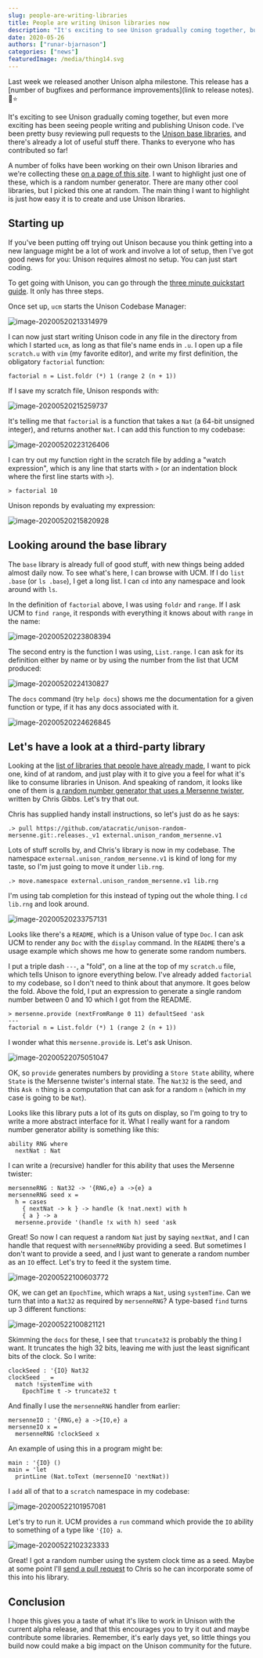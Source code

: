 ```yaml
---
slug: people-are-writing-libraries
title: People are writing Unison libraries now
description: "It's exciting to see Unison gradually coming together, but even more exciting has been seeing people writing and publishing Unison code. I've been pretty busy reviewing pull requests to the Unison base libraries and there's already a lot of useful stuff there. Thanks to everyone who has contributed so far!"
date: 2020-05-26
authors: ["runar-bjarnason"]
categories: ["news"]
featuredImage: /media/thing14.svg
---
```


Last week we released another Unison alpha milestone. This release has a [number of bugfixes and performance improvements](link to release notes). :rainbow::star:

It's exciting to see Unison gradually coming together, but even more exciting has been seeing people writing and publishing Unison code. I've been pretty busy reviewing pull requests to the [Unison base libraries](http://github.com/unisonweb/base), and there's already a lot of useful stuff there. Thanks to everyone who has contributed so far!

A number of folks have been working on their own Unison libraries and we're collecting these [on a page of this site](https://www.unisonweb.org/docs/libraries/). I want to highlight just one of these, which is a random number generator. There are many other cool libraries, but I picked this one at random. The main thing I want to highlight is just how easy it is to create and use Unison libraries.

## Starting up

If you've been putting off trying out Unison because you think getting into a new language might be a lot of work and involve a lot of setup, then I've got good news for you: Unison requires almost no setup. You can just start coding.

To get going with Unison, you can go through the [three minute quickstart guide](https://www.unisonweb.org/docs/quickstart/). It only has three steps.

Once set up, `ucm` starts the Unison Codebase Manager:

![image-20200520213314979](image-20200520213314979.png)

I can now just start writing Unison code in any file in the directory from which I started `ucm`, as long as that file's name ends in `.u`. I open up a file `scratch.u` with  `vim` (my favorite editor), and write my first definition, the obligatory `factorial` function:

```unison
factorial n = List.foldr (*) 1 (range 2 (n + 1))
```

If I save my scratch file, Unison responds with:

![image-20200520215259737](image-20200520215259737.png)

It's telling me that `factorial` is a function that takes a `Nat` (a 64-bit unsigned integer), and returns another `Nat`. I can add this function to my codebase:

![image-20200520223126406](image-20200520223126406.png)

I can try out my function right in the scratch file by adding a "watch expression", which is any line that starts with `>` (or an indentation block where the first line starts with `>`).

```unison
> factorial 10
```

Unison reponds by evaluating my expression:

![image-20200520215820928](image-20200520215820928.png)

## Looking around the base library

The `base` library is already full of good stuff, with new things being added almost daily now. To see what's here, I can browse with UCM. If I do `list .base` (or `ls .base`), I get a long list. I can `cd` into any namespace and look around with `ls`.

In the definition of `factorial` above, I was using `foldr` and `range`. If I ask UCM to `find range`, it responds with everything it knows about with `range` in the name:

![image-20200520223808394](image-20200520223808394.png)

The second entry is the function I was using, `List.range`. I can ask for its definition either by name or by using the number from the list that UCM produced:

![image-20200520224130827](image-20200520224130827.png)

The `docs` command (try `help docs`) shows me the documentation for a given function or type, if it has any docs associated with it.

![image-20200520224626845](image-20200520224626845.png)



## Let's have a look at a third-party library

Looking at the [list of libraries that people have already made](https://www.unisonweb.org/docs/libraries/), I want to pick one, kind of at random, and just play with it to give you a feel for what it's like to consume libraries in Unison. And speaking of random, it looks like one of them is [a random number generator that uses a Mersenne twister](https://github.com/atacratic/unison-random-mersenne), written by Chris Gibbs. Let's try that out.

Chris has supplied handy install instructions, so let's just do as he says:

```
.> pull https://github.com/atacratic/unison-random-mersenne.git:.releases._v1 external.unison_random_mersenne.v1
```

Lots of stuff scrolls by, and Chris's library is now in my codebase. The namespace `external.unison_random_mersenne.v1` is kind of long for my taste, so I'm just going to move it under `lib.rng`. 

```
.> move.namespace external.unison_random_mersenne.v1 lib.rng
```

I'm using tab completion for this instead of typing out the whole thing. I `cd lib.rng` and look around.

![image-20200520233757131](image-20200520233757131.png)

Looks like there's a `README`, which is a Unison value of type `Doc`. I can ask UCM to render any `Doc` with the `display` command. In the `README` there's a usage example which shows me how to generate some random numbers.

I put a triple dash `---`, a "fold", on a line at the top of my `scratch.u` file, which tells Unison to ignore everything below. I've already added `factorial` to my codebase, so I don't need to think about that anymore. It goes below the fold. Above the fold, I put an expression to generate a single random number between 0 and 10 which I got from the README.

```unison
> mersenne.provide (nextFromRange 0 11) defaultSeed 'ask
---
factorial n = List.foldr (*) 1 (range 2 (n + 1))
```

I wonder what this `mersenne.provide` is. Let's ask Unison.

![image-20200522075051047](image-20200522075051047.png)

OK, so `provide` generates numbers by providing a `Store State` ability, where `State` is the Mersenne twister's internal state. The `Nat32` is the seed, and this `Ask n` thing is a computation that can ask for a random `n` (which in my case is going to be `Nat`).

Looks like this library puts a lot of its guts on display, so I'm going to try to write a more abstract interface for it. What I really want for a random number generator ability is something like this:

```
ability RNG where
  nextNat : Nat
```

I can write a (recursive) handler for this ability that uses the Mersenne twister:

```
mersenneRNG : Nat32 -> '{RNG,e} a ->{e} a
mersenneRNG seed x =
  h = cases
    { nextNat -> k } -> handle (k !nat.next) with h
    { a } -> a
  mersenne.provide '(handle !x with h) seed 'ask
```

Great! So now I can request a random `Nat` just by saying `nextNat`, and I can handle that request with `mersenneRNG`by providing a seed. But sometimes I don't want to provide a seed, and I just want to generate a random number as an `IO` effect. Let's try to feed it the system time.

![image-20200522100603772](image-20200522100603772.png)

OK, we can get an `EpochTime`, which wraps a `Nat`, using `systemTime`. Can we turn that into a `Nat32` as required by `mersenneRNG`? A type-based `find` turns up 3 different functions:

![image-20200522100821121](image-20200522100821121.png)

Skimming the `docs` for these, I see that `truncate32` is probably the thing I want. It truncates the high 32 bits, leaving me with just the least significant bits of the clock. So I write:

```
clockSeed : '{IO} Nat32
clockSeed _ =
  match !systemTime with 
    EpochTime t -> truncate32 t
```

And finally I use the `mersenneRNG` handler from earlier:

```
mersenneIO : '{RNG,e} a ->{IO,e} a 
mersenneIO x = 
  mersenneRNG !clockSeed x
```

An example of using this in a program might be:

```
main : '{IO} ()
main = 'let
  printLine (Nat.toText (mersenneIO 'nextNat))
```

I `add` all of that to a `scratch` namespace in my codebase:

![image-20200522101957081](image-20200522101957081.png)

Let's try to run it. UCM provides a `run` command which provide the `IO` ability to something of a type like `'{IO} a`.

![image-20200522102323333](image-20200522102323333.png)

Great! I got a random number using the system clock time as a seed. Maybe at some point I'll [send a pull request](https://www.unisonweb.org/docs/codebase-organization/#day-to-day-development-creating-and-merging-pull-requests) to Chris so he can incorporate some of this into his library.

## Conclusion

I hope this gives you a taste of what it's like to work in Unison with the current alpha release, and that this encourages you to try it out and maybe contribute some libraries. Remember, it's early days yet, so little things you build now could make a big impact on the Unison community for the future.
